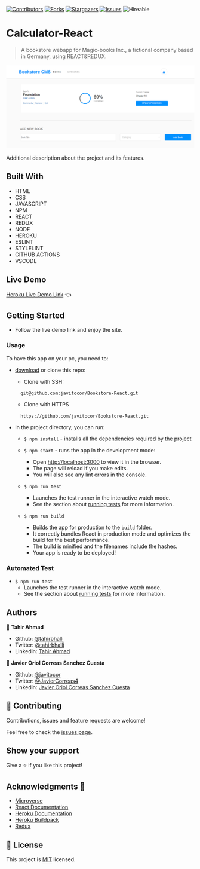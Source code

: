<!--
*** Thanks for checking out this README Template. If you have a suggestion that would
*** make this better, please fork the repo and create a pull request or simply open
*** an issue with the tag "enhancement".
*** Thanks again! Now go create something AMAZING! :D
-->

<!-- PROJECT SHIELDS -->
<!--
*** I'm using markdown "reference style" links for readability.
*** Reference links are enclosed in brackets [ ] instead of parentheses ( ).
*** See the bottom of this document for the declaration of the reference variables
*** for contributors-url, forks-url, etc. This is an optional, concise syntax you may use.
*** https://www.markdownguide.org/basic-syntax/#reference-style-links
-->
[![Contributors][contributors-shield]][contributors-url] 
[![Forks][forks-shield]][forks-url] 
[![Stargazers][stars-shield]][stars-url] 
[![Issues][issues-shield]][issues-url] 
![Hireable](https://cdn.rawgit.com/hiendv/hireable/master/styles/default/yes.svg) 

# Calculator-React

>  A bookstore webapp for Magic-books Inc., a fictional company based in Germany, using REACT&REDUX.

![screenshot](./src/assets/screenshot.png)

Additional description about the project and its features.

## Built With

- HTML 
- CSS
- JAVASCRIPT
- NPM
- REACT
- REDUX
- NODE
- HEROKU
- ESLINT
- STYLELINT
- GITHUB ACTIONS
- VSCODE

## Live Demo

[Heroku Live Demo Link](https://bookstore--react.herokuapp.com/) :point_left:

## Getting Started
- Follow the live demo link and enjoy the site.

### Usage
To have this app on your pc, you need to:
* [download](https://github.com/javitocor/Bookstore-React/archive/development.zip) or clone this repo:
  - Clone with SSH:
  ```
    git@github.com:javitocor/Bookstore-React.git
  ```
  - Clone with HTTPS
  ```
    https://github.com/javitocor/Bookstore-React.git
  ```

* In the project directory, you can run:

  - `$ npm install` - installs all the dependencies required by the project

  - `$ npm start` - runs the app in the development mode:
    - Open [http://localhost:3000](http://localhost:3000) to view it in the browser.
    - The page will reload if you make edits.
    - You will also see any lint errors in the console.

  - `$ npm run test`
    - Launches the test runner in the interactive watch mode.
    - See the section about [running tests](https://facebook.github.io/create-react-app/docs/running-tests) for more information.

  - `$ npm run build`
    - Builds the app for production to the `build` folder.
    - It correctly bundles React in production mode and optimizes the build for the best performance.
    - The build is minified and the filenames include the hashes.
    - Your app is ready to be deployed!

### Automated Test
 - `$ npm run test`
    - Launches the test runner in the interactive watch mode.<br />
    - See the section about [running tests](https://facebook.github.io/create-react-app/docs/running-tests) for more information.

## Authors

👤 **Tahir Ahmad**

- Github: [@tahirbhalli](https://github.com/tahirbhalli/)
- Twitter: [@tahirbhalli](https://twitter.com/tahirbhalli)
- Linkedin: [Tahir Ahmad](https://www.linkedin.com/in/tahirahmad16/)

👤 **Javier Oriol Correas Sanchez Cuesta**

- Github: [@javitocor](https://github.com/javitocor) 
- Twitter: [@JavierCorreas4](https://twitter.com/JavierCorreas4) 
- Linkedin: [Javier Oriol Correas Sanchez Cuesta](https://www.linkedin.com/in/javier-correas-sanchez-cuesta-15289482/) 

## 🤝 Contributing

Contributions, issues and feature requests are welcome!

Feel free to check the [issues page](https://github.com/javitocor/Bookstore-React/issues).

## Show your support

Give a ⭐️ if you like this project!

## Acknowledgments 🚀

- [Microverse](https://www.microverse.org/)
- [React Documentation](https://reactjs.org/docs/getting-started.html)
- [Heroku Documentation](https://devcenter.heroku.com/)
- [Heroku Buildpack](https://github.com/mars/create-react-app-buildpack#user-content-requires)
- [Redux](https://redux.js.org/)

## 📝 License

This project is [MIT](lic.url) licensed.

<!-- MARKDOWN LINKS & IMAGES -->
<!-- https://www.markdownguide.org/basic-syntax/#reference-style-links -->
[contributors-shield]: https://img.shields.io/github/contributors/javitocor/Bookstore-React.svg?style=flat-square
[contributors-url]: https://github.com/javitocor/Bookstore-React/graphs/contributors
[forks-shield]: https://img.shields.io/github/forks/javitocor/Bookstore-React.svg?style=flat-square
[forks-url]: https://github.com/javitocor/Bookstore-React/network/members
[stars-shield]: https://img.shields.io/github/stars/javitocor/Bookstore-React.svg?style=flat-square
[stars-url]: https://github.com/javitocor/Bookstore-React/stargazers
[issues-shield]: https://img.shields.io/github/issues/javitocor/Bookstore-React.svg?style=flat-square
[issues-url]: https://github.com/javitocor/Bookstore-React/issues